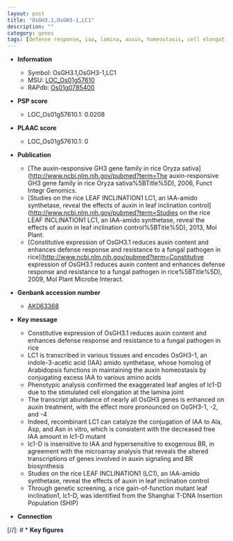 ```yaml
---
layout: post
title: "OsGH3.1,OsGH3-1,LC1"
description: ""
category: genes
tags: [defense response, iaa, lamina, auxin, homeostasis, cell elongation,  BR , defense, leaf]
---
```


* **Information**  
    + Symbol: OsGH3.1,OsGH3-1,LC1  
    + MSU: [LOC_Os01g57610](http://rice.plantbiology.msu.edu/cgi-bin/ORF_infopage.cgi?orf=LOC_Os01g57610)  
    + RAPdb: [Os01g0785400](http://rapdb.dna.affrc.go.jp/viewer/gbrowse_details/irgsp1?name=Os01g0785400)  

* **PSP score**  
    + LOC_Os01g57610.1: 0.0208 

* **PLAAC score**  
    + LOC_Os01g57610.1: 0 

* **Publication**  
    + [The auxin-responsive GH3 gene family in rice Oryza sativa](http://www.ncbi.nlm.nih.gov/pubmed?term=The auxin-responsive GH3 gene family in rice Oryza sativa%5BTitle%5D), 2006, Funct Integr Genomics.
    + [Studies on the rice LEAF INCLINATION1 LC1, an IAA-amido synthetase, reveal the effects of auxin in leaf inclination control](http://www.ncbi.nlm.nih.gov/pubmed?term=Studies on the rice LEAF INCLINATION1 LC1, an IAA-amido synthetase, reveal the effects of auxin in leaf inclination control%5BTitle%5D), 2013, Mol Plant.
    + [Constitutive expression of OsGH3.1 reduces auxin content and enhances defense response and resistance to a fungal pathogen in rice](http://www.ncbi.nlm.nih.gov/pubmed?term=Constitutive expression of OsGH3.1 reduces auxin content and enhances defense response and resistance to a fungal pathogen in rice%5BTitle%5D), 2009, Mol Plant Microbe Interact.

* **Genbank accession number**  
    + [AK063368](http://www.ncbi.nlm.nih.gov/nuccore/AK063368)

* **Key message**  
    + Constitutive expression of OsGH3.1 reduces auxin content and enhances defense response and resistance to a fungal pathogen in rice
    + LC1 is transcribed in various tissues and encodes OsGH3-1, an indole-3-acetic acid (IAA) amido synthetase, whose homolog of Arabidopsis functions in maintaining the auxin homeostasis by conjugating excess IAA to various amino acids
    + Phenotypic analysis confirmed the exaggerated leaf angles of lc1-D due to the stimulated cell elongation at the lamina joint
    + The transcript abundance of nearly all OsGH3 genes is enhanced on auxin treatment, with the effect more pronounced on OsGH3-1, -2, and -4
    + Indeed, recombinant LC1 can catalyze the conjugation of IAA to Ala, Asp, and Asn in vitro, which is consistent with the decreased free IAA amount in lc1-D mutant
    + lc1-D is insensitive to IAA and hypersensitive to exogenous BR, in agreement with the microarray analysis that reveals the altered transcriptions of genes involved in auxin signaling and BR biosynthesis
    + Studies on the rice LEAF INCLINATION1 (LC1), an IAA-amido synthetase, reveal the effects of auxin in leaf inclination control
    + Through genetic screening, a rice gain-of-function mutant leaf inclination1, lc1-D, was identified from the Shanghai T-DNA Insertion Population (SHIP)

* **Connection**  

[//]: # * **Key figures**  


